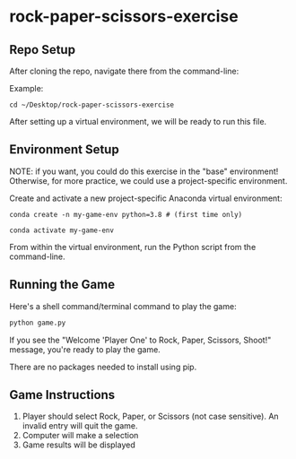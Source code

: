 # rock-paper-scissors-exercise

## Repo Setup

After cloning the repo, navigate there from the command-line:

Example: 

```
cd ~/Desktop/rock-paper-scissors-exercise
```

After setting up a virtual environment, we will be ready to run this file.

## Environment Setup

NOTE: if you want, you could do this exercise in the "base" environment! Otherwise, for more practice, we could use a project-specific environment.

Create and activate a new project-specific Anaconda virtual environment:

```
conda create -n my-game-env python=3.8 # (first time only)

conda activate my-game-env
```

From within the virtual environment, run the Python script from the command-line.

## Running the Game

Here's a shell command/terminal command to play the game:
```sh
python game.py
```

If you see the "Welcome 'Player One' to Rock, Paper, Scissors, Shoot!" message, you're ready to play the game. 

There are no packages needed to install using pip. 

## Game Instructions

1. Player should select Rock, Paper, or Scissors (not case sensitive). An invalid entry will quit the game. 
2. Computer will make a selection
3. Game results will be displayed
